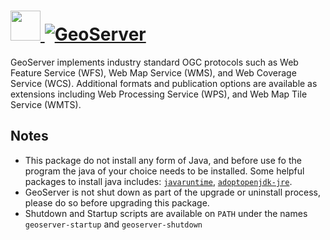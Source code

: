 ﻿# [<img src="https://cdn.jsdelivr.net/gh/AdmiringWorm/chocolatey-packages@a22c15bb78813121e46588781213a42634288d4c/automatic/gbm/icons/geoserver.png" height="48" width="48" /> ![GeoServer](https://img.shields.io/chocolatey/v/geoserver.svg?label=GeoServer&style=for-the-badge)](https://chocolatey.org/packages/geoserver)

GeoServer implements industry standard OGC protocols such as Web Feature Service (WFS), Web Map Service (WMS), and Web Coverage Service (WCS). Additional formats and publication options are available as extensions including Web Processing Service (WPS), and Web Map Tile Service (WMTS).

## Notes

- This package do not install any form of Java, and before use fo the program the java of your choice needs to be installed.
  Some helpful packages to install java includes: [`javaruntime`](https://chocolatey.org/packages/javaruntime), [`adoptopenjdk-jre`](https://chocolatey.org/packages/adoptopenjdk-jre).
- GeoServer is not shut down as part of the upgrade or uninstall process, please do so before upgrading this package.
- Shutdown and Startup scripts are available on `PATH` under the names `geoserver-startup` and `geoserver-shutdown`
